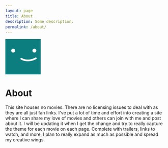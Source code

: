 ```yaml
---
layout: page
title: About
description: Some description.
permalink: /about/
---
```


<img class="img-rounded" src="/assets/img/uploads/profile.png" alt="Stephen Littleton" width="111">

# About

This site houses no movies. There are no licensing issues to deal with as they are all just fan links. I've put a lot of time and effort into creating a site where I can share my love of movies and others can join with me and post about it. I will be updating it when I get the change and try to really capture the theme for each movie on each page. Complete with trailers, links to watch, and more, I plan to really expand as much as possible and spread my creative wings.
